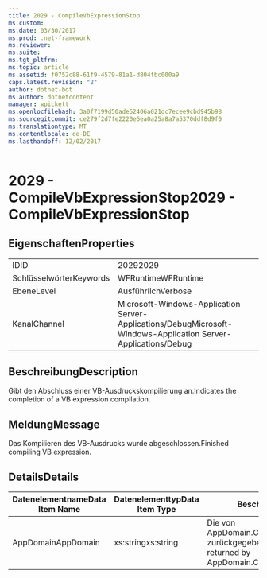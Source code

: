 ```yaml
---
title: 2029 - CompileVbExpressionStop
ms.custom: 
ms.date: 03/30/2017
ms.prod: .net-framework
ms.reviewer: 
ms.suite: 
ms.tgt_pltfrm: 
ms.topic: article
ms.assetid: f0752c88-61f9-4579-81a1-d804fbc000a9
caps.latest.revision: "2"
author: dotnet-bot
ms.author: dotnetcontent
manager: wpickett
ms.openlocfilehash: 3a0f7199d50ade52406a021dc7ecee9cbd945b98
ms.sourcegitcommit: ce279f2d7fe2220e6ea0a25a8a7a5370ddf8d9f0
ms.translationtype: MT
ms.contentlocale: de-DE
ms.lasthandoff: 12/02/2017
---
```

# <a name="2029---compilevbexpressionstop"></a><span data-ttu-id="e9ee9-102">2029 - CompileVbExpressionStop</span><span class="sxs-lookup"><span data-stu-id="e9ee9-102">2029 - CompileVbExpressionStop</span></span>
## <a name="properties"></a><span data-ttu-id="e9ee9-103">Eigenschaften</span><span class="sxs-lookup"><span data-stu-id="e9ee9-103">Properties</span></span>  
  
|||  
|-|-|  
|<span data-ttu-id="e9ee9-104">ID</span><span class="sxs-lookup"><span data-stu-id="e9ee9-104">ID</span></span>|<span data-ttu-id="e9ee9-105">2029</span><span class="sxs-lookup"><span data-stu-id="e9ee9-105">2029</span></span>|  
|<span data-ttu-id="e9ee9-106">Schlüsselwörter</span><span class="sxs-lookup"><span data-stu-id="e9ee9-106">Keywords</span></span>|<span data-ttu-id="e9ee9-107">WFRuntime</span><span class="sxs-lookup"><span data-stu-id="e9ee9-107">WFRuntime</span></span>|  
|<span data-ttu-id="e9ee9-108">Ebene</span><span class="sxs-lookup"><span data-stu-id="e9ee9-108">Level</span></span>|<span data-ttu-id="e9ee9-109">Ausführlich</span><span class="sxs-lookup"><span data-stu-id="e9ee9-109">Verbose</span></span>|  
|<span data-ttu-id="e9ee9-110">Kanal</span><span class="sxs-lookup"><span data-stu-id="e9ee9-110">Channel</span></span>|<span data-ttu-id="e9ee9-111">Microsoft-Windows-Application Server-Applications/Debug</span><span class="sxs-lookup"><span data-stu-id="e9ee9-111">Microsoft-Windows-Application Server-Applications/Debug</span></span>|  
  
## <a name="description"></a><span data-ttu-id="e9ee9-112">Beschreibung</span><span class="sxs-lookup"><span data-stu-id="e9ee9-112">Description</span></span>  
 <span data-ttu-id="e9ee9-113">Gibt den Abschluss einer VB-Ausdruckskompilierung an.</span><span class="sxs-lookup"><span data-stu-id="e9ee9-113">Indicates the completion of a VB expression compilation.</span></span>  
  
## <a name="message"></a><span data-ttu-id="e9ee9-114">Meldung</span><span class="sxs-lookup"><span data-stu-id="e9ee9-114">Message</span></span>  
 <span data-ttu-id="e9ee9-115">Das Kompilieren des VB-Ausdrucks wurde abgeschlossen.</span><span class="sxs-lookup"><span data-stu-id="e9ee9-115">Finished compiling VB expression.</span></span>  
  
## <a name="details"></a><span data-ttu-id="e9ee9-116">Details</span><span class="sxs-lookup"><span data-stu-id="e9ee9-116">Details</span></span>  
  
|<span data-ttu-id="e9ee9-117">Datenelementname</span><span class="sxs-lookup"><span data-stu-id="e9ee9-117">Data Item Name</span></span>|<span data-ttu-id="e9ee9-118">Datenelementtyp</span><span class="sxs-lookup"><span data-stu-id="e9ee9-118">Data Item Type</span></span>|<span data-ttu-id="e9ee9-119">Beschreibung</span><span class="sxs-lookup"><span data-stu-id="e9ee9-119">Description</span></span>|  
|--------------------|--------------------|-----------------|  
|<span data-ttu-id="e9ee9-120">AppDomain</span><span class="sxs-lookup"><span data-stu-id="e9ee9-120">AppDomain</span></span>|<span data-ttu-id="e9ee9-121">xs:string</span><span class="sxs-lookup"><span data-stu-id="e9ee9-121">xs:string</span></span>|<span data-ttu-id="e9ee9-122">Die von AppDomain.CurrentDomain.FriendlyName zurückgegebene Zeichenfolge.</span><span class="sxs-lookup"><span data-stu-id="e9ee9-122">The string returned by AppDomain.CurrentDomain.FriendlyName.</span></span>|
